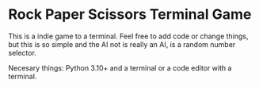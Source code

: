 # Rock Paper Scissors Terminal Game #

This is a indie game to a terminal. Feel free to add code or change things, but this is so simple and the AI not is really an AI, is a random number selector.


Necesary things: Python 3.10+ and a terminal or a code editor with a terminal.
